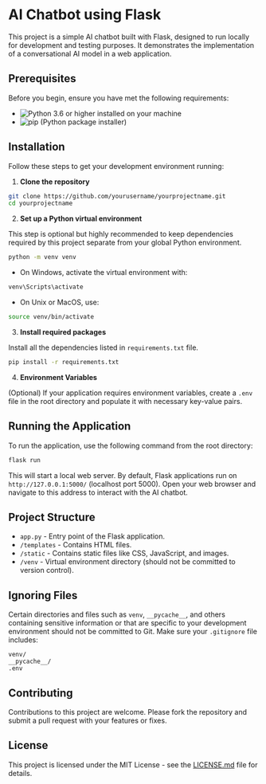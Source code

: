 
# AI Chatbot using Flask

This project is a simple AI chatbot built with Flask, designed to run locally for development and testing purposes. It demonstrates the implementation of a conversational AI model in a web application.

## Prerequisites

Before you begin, ensure you have met the following requirements:

- ![Python](https://img.shields.io/badge/Python-3776AB?style=for-the-badge&logo=python&logoColor=white) 3.6 or higher installed on your machine
- ![pip](https://img.shields.io/badge/pip-3775A9?style=for-the-badge&logo=pypi&logoColor=white) (Python package installer)

## Installation

Follow these steps to get your development environment running:

1. **Clone the repository**

```bash
git clone https://github.com/yourusername/yourprojectname.git
cd yourprojectname
```

2. **Set up a Python virtual environment**

This step is optional but highly recommended to keep dependencies required by this project separate from your global Python environment.

```bash
python -m venv venv
```

- On Windows, activate the virtual environment with:
```bash
venv\Scripts\activate
```

- On Unix or MacOS, use:
```bash
source venv/bin/activate
```

3. **Install required packages**

Install all the dependencies listed in `requirements.txt` file.

```bash
pip install -r requirements.txt
```

4. **Environment Variables**

(Optional) If your application requires environment variables, create a `.env` file in the root directory and populate it with necessary key-value pairs.

## Running the Application

To run the application, use the following command from the root directory:

```bash
flask run
```

This will start a local web server. By default, Flask applications run on `http://127.0.0.1:5000/` (localhost port 5000). Open your web browser and navigate to this address to interact with the AI chatbot.

## Project Structure

- `app.py` - Entry point of the Flask application.
- `/templates` - Contains HTML files.
- `/static` - Contains static files like CSS, JavaScript, and images.
- `/venv` - Virtual environment directory (should not be committed to version control).

## Ignoring Files

Certain directories and files such as `venv`, `__pycache__`, and others containing sensitive information or that are specific to your development environment should not be committed to Git. Make sure your `.gitignore` file includes:

```
venv/
__pycache__/
.env
```

## Contributing

Contributions to this project are welcome. Please fork the repository and submit a pull request with your features or fixes.

## License

This project is licensed under the MIT License - see the [LICENSE.md](LICENSE) file for details.
